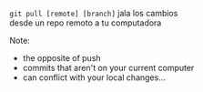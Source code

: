 `git pull [remote] [branch]` jala los cambios<br/>desde un repo remoto a tu computadora

Note:
- the opposite of push
- commits that aren't on your current computer
- can conflict with your local changes...
